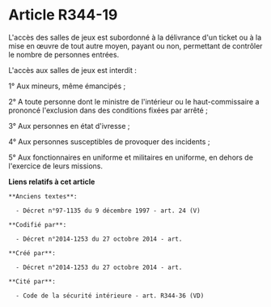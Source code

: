 # Article R344-19

L'accès des salles de jeux est subordonné à la délivrance d'un ticket ou à la mise en œuvre de tout autre moyen, payant ou
non, permettant de contrôler le nombre de personnes entrées.

L'accès aux salles de jeux est interdit :

1° Aux mineurs, même émancipés ;

2° A toute personne dont le ministre de l'intérieur ou le haut-commissaire a prononcé l'exclusion dans des conditions fixées
par arrêté ;

3° Aux personnes en état d'ivresse ;

4° Aux personnes susceptibles de provoquer des incidents ;

5° Aux fonctionnaires en uniforme et militaires en uniforme, en dehors de l'exercice de leurs missions.

**Liens relatifs à cet article**

	**Anciens textes**:

	  - Décret n°97-1135 du 9 décembre 1997 - art. 24 (V)

	**Codifié par**:

	  - Décret n°2014-1253 du 27 octobre 2014 - art.

	**Créé par**:

	  - Décret n°2014-1253 du 27 octobre 2014 - art.

	**Cité par**:

	  - Code de la sécurité intérieure - art. R344-36 (VD)
